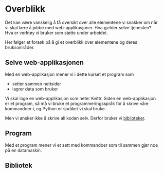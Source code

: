 
# Overblikk
Det kan være vanskelig å få oversikt over alle elementene vi snakker om når vi skal lære å jobbe med web-applikasjoner. Hva gjelder selve tjenesten? Hva er verktøy vi bruker som støtte under arbeidet.

Her følger et forsøk på å gi et overblikk over elementene og deres bruksområder.

## Selve web-applikasjonen

Med en web-applikasjon mener vi i dette kurset et program som 
* setter sammen nettsider
* lagrer data som bruker 

Vi skal lage en web-applikasjon som heter Kvittr. Siden en web-applikasjon er et program, så må vi bruke et programmeringsspråk for å skrive våre kommandoer i, og Python er språket vi skal bruke.

Men vi ønsker ikke å skrive all koden selv. Derfor bruker vi [biblioteker](#bibliotek).

## Program
Med et program mener vi et sett med kommandoer som til sammen gjør noe på en datamaskin. 

## Bibliotek